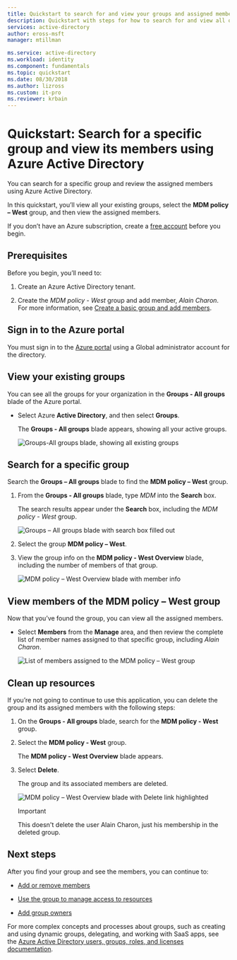 ```yaml
---
title: Quickstart to search for and view your groups and assigned members using Azure Active Directory | Microsoft Docs
description: Quickstart with steps for how to search for and view all of your groups and their assigned members using Azure Active Directory.
services: active-directory
author: eross-msft
manager: mtillman

ms.service: active-directory
ms.workload: identity
ms.component: fundamentals
ms.topic: quickstart
ms.date: 08/30/2018
ms.author: lizross
ms.custom: it-pro
ms.reviewer: krbain
---
```

# Quickstart: Search for a specific group and view its members using Azure Active Directory
You can search for a specific group and review the assigned members using Azure Active Directory.

In this quickstart, you’ll view all your existing groups, select the **MDM policy – West** group, and then view the assigned members.

If you don’t have an Azure subscription, create a [free account](https://azure.microsoft.com/free/) before you begin. 

## Prerequisites
Before you begin, you’ll need to:

1.	Create an Azure Active Directory tenant.

2.	Create the _MDM policy - West_ group and add member, _Alain Charon_. For more information, see [Create a basic group and add members](active-directory-groups-create-azure-portal.md).

## Sign in to the Azure portal
You must sign in to the [Azure portal](https://portal.azure.com/) using a Global administrator account for the directory.

## View your existing groups
You can see all the groups for your organization in the **Groups - All groups** blade of the Azure portal.

- Select Azure **Active Directory**, and then select **Groups**.

    The **Groups - All groups** blade appears, showing all your active groups.

    ![Groups-All groups blade, showing all existing groups](media/active-directory-groups-view-azure-portal/groups-all-groups-blade-with-all-groups.png)

## Search for a specific group
Search the **Groups – All groups** blade to find the **MDM policy – West** group.

1. From the **Groups - All groups** blade, type _MDM_ into the **Search** box.

    The search results appear under the **Search** box, including the _MDM policy - West_ group.

    ![Groups – All groups blade with search box filled out](media/active-directory-groups-view-azure-portal/search-for-specific-group.png)

3. Select the group **MDM policy – West**.

4. View the group info on the **MDM policy - West Overview** blade, including the number of members of that group.

    ![MDM policy – West Overview blade with member info](media/active-directory-groups-view-azure-portal/group-overview-blade.png)

## View members of the MDM policy – West group
Now that you’ve found the group, you can view all the assigned members.

- Select **Members** from the **Manage** area, and then review the complete list of member names assigned to that specific group, including _Alain Charon_.

    ![List of members assigned to the MDM policy – West group](media/active-directory-groups-view-azure-portal/groups-all-members.png)

## Clean up resources
If you’re not going to continue to use this application, you can delete the group and its assigned members with the following steps:

1. On the **Groups - All groups** blade, search for the **MDM policy - West** group.

2.	Select the **MDM policy - West** group.

    The **MDM policy - West Overview** blade appears.

3. Select **Delete**.

    The group and its associated members are deleted.

    ![MDM policy – West Overview blade with Delete link highlighted](media/active-directory-groups-view-azure-portal/group-overview-blade-delete.png)

    >[!Important]
    >This doesn't delete the user Alain Charon, just his membership in the deleted group.

## Next steps
After you find your group and see the members, you can continue to:
- [Add or remove members](active-directory-groups-members-azure-portal.md)

- [Use the group to manage access to resources](active-directory-manage-groups.md)

- [Add group owners](active-directory-accessmanagement-managing-group-owners.md)

For more complex concepts and processes about groups, such as creating and using dynamic groups, delegating, and working with SaaS apps, see the [Azure Active Directory users, groups, roles, and licenses documentation](https://docs.microsoft.com/azure/active-directory/users-groups-roles/).